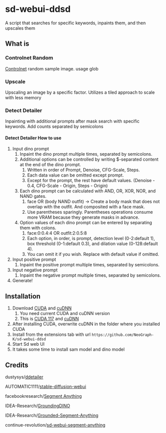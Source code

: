 # sd-webui-ddsd
A script that searches for specific keywords, inpaints them, and then upscales them

## What is
### Controlnet Random
[Controlnet](https://github.com/Mikubill/sd-webui-controlnet) random sample image. usage glob
### Upscale
Upscaling an image by a specific factor. Utilizes a tiled approach to scale with less memory
### Detect Detailer
Inpainting with additional prompts after mask search with specific keywords. Add counts separated by semicolons
#### Detect Detailer How to use
1. Input dino prompt
    1. Inpaint the dino prompt multiple times, separated by semicolons.
    2. Additional options can be controlled by writing $-separated content at the end of the dino prompt.
        1. Written in order of Prompt, Denoise, CFG-Scale, Steps.
        2. Each data value can be omitted except prompt.
        3. Except for the prompt, the rest have default values. (Denoise - 0.4, CFG-Scale - Origin, Steps - Origin)
    3. Each dino prompt can be calculated with AND, OR, XOR, NOR, and NAND gates.
        1. face OR (body NAND outfit) -> Create a body mask that does not overlap with the outfit. And composited with a face mask.
        2. Use parentheses sparingly. Parentheses operations consume more VRAM because they generate masks in advance.
    4. Option values ​​of each dino prompt can be entered by separating them with colons.
        1. face:0:0.4:4 OR outfit:2:0.5:8
        2. Each option, in order, is prompt, detection level (0-2:default 1), box threshold (0-1:default 0.3), and dilation value (0-128:default 4).
        3. You can omit it if you wish. Replace with default value if omitted.
2. Input positive prompt
    1. Inpaint the positive prompt multiple times, separated by semicolons.
3. Input negative prompt
    1. Inpaint the negative prompt multiple times, separated by semicolons.
4. Generate!
## Installation
1. Download [CUDA](https://developer.nvidia.com/cuda-toolkit-archive) and [cuDNN](https://developer.nvidia.com/rdp/cudnn-archive)
    1. You need current CUDA and cuDNN version
    2. This is [CUDA 117](https://drive.google.com/file/d/1HRTOLTB44-pRcrwIw9lQak2OC2ohNle3/view?usp=share_link) and [cuDNN](https://drive.google.com/file/d/1QcgaxUra0WnCWrCLjsWp_QKw1PKcvqpj/view?usp=share_link)
2. After installing CUDA, overwrite cuDNN in the folder where you installed CUDA
3. Install from the extensions tab with url `https://github.com/NeoGraph-K/sd-webui-ddsd`
4. Start Sd web UI
5. It takes some time to install sam model and dino model

## Credits

dustysys/[ddetailer](https://github.com/dustysys/ddetailer)

AUTOMATIC1111/[stable-diffusion-webui](https://github.com/AUTOMATIC1111/stable-diffusion-webui)

facebookresearch/[Segment Anything](https://github.com/facebookresearch/segment-anything)

IDEA-Research/[GroundingDINO](https://github.com/IDEA-Research/GroundingDINO)

IDEA-Research/[Grounded-Segment-Anything](https://github.com/IDEA-Research/Grounded-Segment-Anything)

continue-revolution/[sd-webui-segment-anything](https://github.com/continue-revolution/sd-webui-segment-anything)
